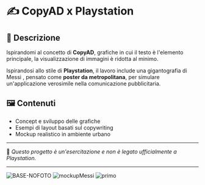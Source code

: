 # ✍️ CopyAD x Playstation

## 📖 Descrizione  
Ispirandomi al concetto di **CopyAD**, grafiche in cui il testo è l'elemento principale, la visualizzazione di immagini è ridotta al minimo.  

Ispirandosi allo stile di **Playstation**, il lavoro include una gigantografia di Messi , pensato come **poster da metropolitana**, per simulare un'applicazione verosimile nella comunicazione pubblicitaria.  

## 🖼️ Contenuti  
- Concept e sviluppo delle grafiche  
- Esempi di layout basati sul copywriting  
- Mockup realistico in ambiente urbano  

---

📌 *Questo progetto è un'esercitazione e non è legato ufficialmente a Playstation.*  

---


![BASE-NOFOTO](https://github.com/user-attachments/assets/7f33c0dc-d047-4da5-a5e2-a1b4dbb3e97c)
![mockupMessi](https://github.com/user-attachments/assets/c5e08591-bba0-4b6f-8166-64246da71acc)
![primo](https://github.com/user-attachments/assets/81944eea-a2e5-413e-8e9b-b53292e5e645)
